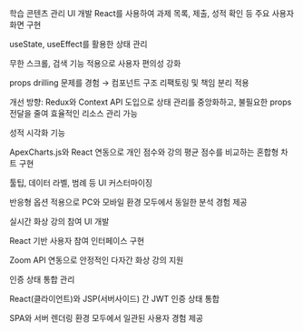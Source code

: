 학습 콘텐츠 관리 UI 개발
React를 사용하여 과제 목록, 제출, 성적 확인 등 주요 사용자 화면 구현

useState, useEffect를 활용한 상태 관리

무한 스크롤, 검색 기능 적용으로 사용자 편의성 강화

props drilling 문제를 경험 → 컴포넌트 구조 리팩토링 및 책임 분리 적용

개선 방향: Redux와 Context API 도입으로 상태 관리를 중앙화하고, 불필요한 props 전달을 줄여 효율적인 리소스 관리 가능

성적 시각화 기능

ApexCharts.js와 React 연동으로 개인 점수와 강의 평균 점수를 비교하는 혼합형 차트 구현

툴팁, 데이터 라벨, 범례 등 UI 커스터마이징

반응형 옵션 적용으로 PC와 모바일 환경 모두에서 동일한 분석 경험 제공

실시간 화상 강의 참여 UI 개발

React 기반 사용자 참여 인터페이스 구현

Zoom API 연동으로 안정적인 다자간 화상 강의 지원

인증 상태 통합 관리

React(클라이언트)와 JSP(서버사이드) 간 JWT 인증 상태 통합

SPA와 서버 렌더링 환경 모두에서 일관된 사용자 경험 제공
